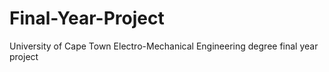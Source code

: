 # Final-Year-Project
University of Cape Town Electro-Mechanical Engineering degree final year project
